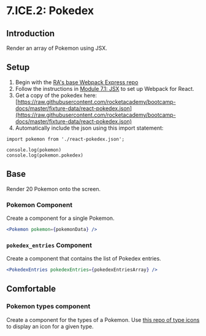 # 7.ICE.2: Pokedex

## Introduction

Render an array of Pokemon using JSX.

## Setup

1. Begin with the [RA's base Webpack Express repo](https://github.com/rocketacademy/webpack-mvc-base-bootcamp.git)
2. Follow the instructions in [Module 7.1: JSX](../../7-react/7.1-jsx-intro#setup) to set up Webpack for React.
3. Get a copy of the pokedex here: [https://raw.githubusercontent.com/rocketacademy/bootcamp-docs/master/fixture-data/react-pokedex.json](https://raw.githubusercontent.com/rocketacademy/bootcamp-docs/master/fixture-data/react-pokedex.json)
4. Automatically include the json using this import statement:

```
import pokemon from './react-pokedex.json';

console.log(pokemon)
console.log(pokemon.pokedex)
```

## Base

Render 20 Pokemon onto the screen.

### Pokemon Component

Create a component for a single Pokemon.

```jsx
<Pokemon pokemon={pokemonData} />
```

### `pokedex_entries` Component

Create a component that contains the list of Pokedex entries.

```jsx
<PokedexEntries pokedexEntries={pokedexEntriesArray} />
```

## Comfortable

### Pokemon types component

Create a component for the types of a Pokemon. Use [this repo of type icons](https://github.com/duiker101/pokemon-type-svg-icons) to display an icon for a given type.
